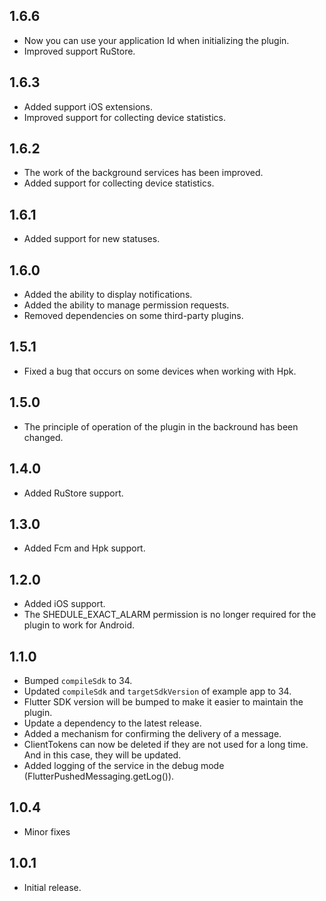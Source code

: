 ## 1.6.6

* Now you can use your application Id when initializing the plugin.
* Improved support RuStore.

## 1.6.3

* Added support iOS extensions.
* Improved support for collecting device statistics.

## 1.6.2

* The work of the background services has been improved.
* Added support for collecting device statistics.

## 1.6.1

* Added support for new statuses.

## 1.6.0

* Added the ability to display notifications.
* Added the ability to manage permission requests.
* Removed dependencies on some third-party plugins.

## 1.5.1

* Fixed a bug that occurs on some devices when working with Hpk.

## 1.5.0

* The principle of operation of the plugin in the backround has been changed.

## 1.4.0

* Added RuStore support.

## 1.3.0

* Added Fcm and Hpk support.


## 1.2.0

* Added iOS support.
* The SHEDULE_EXACT_ALARM permission is no longer required for the plugin to work for Android.

## 1.1.0

* Bumped `compileSdk` to 34.
* Updated `compileSdk` and `targetSdkVersion` of example app to 34.
* Flutter SDK version will be bumped to make it easier to maintain the plugin.
* Update a dependency to the latest release.
* Added a mechanism for confirming the delivery of a message.
* ClientTokens can now be deleted if they are not used for a long time. And in this case, they will be updated.
* Added logging of the service in the debug mode (FlutterPushedMessaging.getLog()).

## 1.0.4

* Minor fixes

## 1.0.1

* Initial release.
